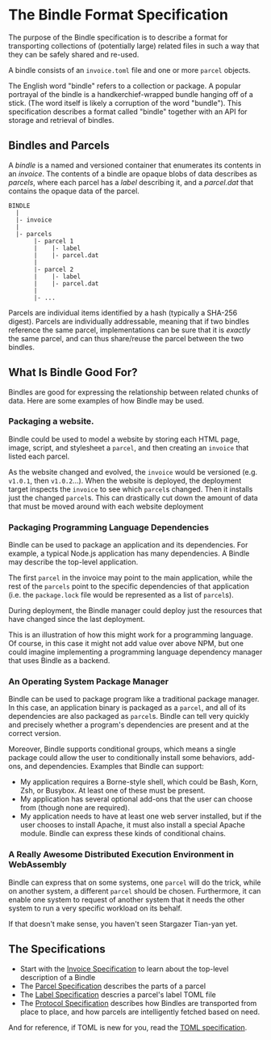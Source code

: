 # The Bindle Format Specification

The purpose of the Bindle specification is to describe a format for transporting collections of (potentially large) related files in such a way that they can be safely shared and re-used.

A bindle consists of an `invoice.toml` file and one or more `parcel` objects.

The English word "bindle" refers to a collection or package. A popular portrayal of the bindle is a handkerchief-wrapped bundle hanging off of a stick. (The word itself is likely a corruption of the word "bundle"). This specification describes a format called "bindle" together with an API for storage and retrieval of bindles.

## Bindles and Parcels

A _bindle_ is a named and versioned container that enumerates its contents in an _invoice_. The contents of a bindle are opaque blobs of data describes as _parcels_, where each parcel has a _label_ describing it, and a _parcel.dat_ that contains the opaque data of the parcel.

```
BINDLE
  |
  |- invoice
  |
  |- parcels
       |- parcel 1
       |    |- label
       |    |- parcel.dat
       |
       |- parcel 2
       |    |- label
       |    |- parcel.dat
       |
       |- ...
```

Parcels are individual items identified by a hash (typically a SHA-256 digest). Parcels are individually addressable, meaning that if two bindles reference the same parcel, implementations can be sure that it is _exactly_ the same parcel, and can thus share/reuse the parcel between the two bindles.

## What Is Bindle Good For?

Bindles are good for expressing the relationship between related chunks of data. Here are some examples of how Bindle may be used.

### Packaging a website.
 Bindle could be used to model a website by storing each HTML page, image, script, and stylesheet a `parcel`, and then creating an `invoice` that listed each parcel.

 As the website changed and evolved, the `invoice` would be versioned (e.g. `v1.0.1`, then `v1.0.2`...). When the website is deployed, the deployment target inspects the `invoice` to see which `parcel`s changed. Then it installs just the changed `parcel`s. This can drastically cut down the amount of data that must be moved around with each website deployment

 ### Packaging Programming Language Dependencies

 Bindle can be used to package an application and its dependencies. For example, a typical Node.js application has many dependencies. A Bindle may describe the top-level application.

 The first `parcel` in the invoice may point to the main application, while the rest of the `parcels` point to the specific dependencies of that application (i.e. the `package.lock` file would be represented as a list of `parcel`s).

 During deployment, the Bindle manager could deploy just the resources that have changed since the last deployment.

 This is an illustration of how this might work for a programming language. Of course, in this case it might not add value over above NPM, but one could imagine implementing a programming language dependency manager that uses Bindle as a backend.

 ### An Operating System Package Manager

 Bindle can be used to package program like a traditional package manager. In this case, an application binary is packaged as a `parcel`, and all of its dependencies are also packaged as `parcel`s. Bindle can tell very quickly and precisely whether a program's dependencies are present and at the correct version.

 Moreover, Bindle supports conditional groups, which means a single package could allow the user to conditionally install some behaviors, add-ons, and dependencies. Examples that Bindle can support:

 - My application requires a Borne-style shell, which could be Bash, Korn, Zsh, or Busybox. At least one of these must be present.
 - My application has several optional add-ons that the user can choose from (though none are required).
 - My application needs to have at least one web server installed, but if the user chooses to install Apache, it must also install a special Apache module. Bindle can express these kinds of conditional chains.

 ### A Really Awesome Distributed Execution Environment in WebAssembly

 Bindle can express that on some systems, one `parcel` will do the trick, while on another system, a different `parcel` should be chosen. Furthermore, it can enable one system to request of another system that it needs the other system to run a very specific workload on its behalf.

 If that doesn't make sense, you haven't seen Stargazer Tian-yan yet.

 ## The Specifications

 - Start with the [Invoice Specification](invoice-spec.md) to learn about the top-level description of a Bindle
 - The [Parcel Specification](parcel-spec.md) describes the parts of a parcel
 - The [Label Specification](label-spec) descries a parcel's label TOML file
 - The [Protocol Specification](protocol-spec) describes how Bindles are transported from place to place, and how parcels are intelligently fetched based on need.

 And for reference, if TOML is new for you, read the [TOML specification](https://toml.io/en/v1.0.0-rc.2).